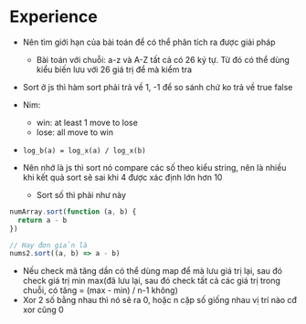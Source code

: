 # Experience
- Nên tìm giới hạn của bài toán để có thể phân tích ra được giải pháp
  - Bài toán với chuỗi: a-z và A-Z tất cả có 26 ký tự. Từ đó có thể dùng kiểu biến lưu với 26 giá trị để mà kiểm tra
- Sort ở js thì hàm sort phải trả về 1, -1 để so sánh chứ ko trả về true false
- Nim:
  - win: at least 1 move to lose
  - lose: all move to win
- `log_b(a) = log_x(a) / log_x(b)`

- Nên nhớ là js thì sort nó compare các số theo kiểu string, nên là nhiều khi kết quả sort sẽ sai khi 4 được xác định lớn hơn 10
  - Sort số thì phải như này

```js
numArray.sort(function (a, b) {
  return a - b
})

// Hay đơn giản là
nums2.sort((a, b) => a - b)
```

- Nếu check mã tăng dần có thể dùng map để mà lưu giá trị lại, sau đó check giá trị min max(đã lưu lại, sau đó check tất cả các giá trị trong chuỗi, có tăng = (max - min) / n-1 không)
- Xor 2 số bằng nhau thì nó sẽ ra 0, hoặc n cặp số giống nhau vị trí nào cđ xor cũng 0

